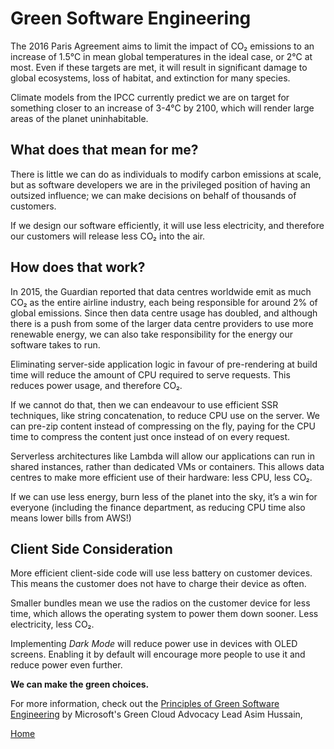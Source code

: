 # Green Software Engineering

The 2016 Paris Agreement aims to limit the impact of CO₂ emissions to an
increase of 1.5°C in mean global temperatures in the ideal case, or 2°C at most.
Even if these targets are met, it will result in significant damage to global
ecosystems, loss of habitat, and extinction for many species.

Climate models from the IPCC currently predict we are on target for something
closer to an increase of 3-4°C by 2100, which will render large areas of the
planet uninhabitable.

## What does that mean for me?

There is little we can do as individuals to modify carbon emissions at scale,
but as software developers we are in the privileged position of having an
outsized influence; we can make decisions on behalf of thousands of customers.

If we design our software efficiently, it will use less electricity, and
therefore our customers will release less CO₂ into the air.

## How does that work?

In 2015, the Guardian reported that data centres worldwide emit as much CO₂ as
the entire airline industry, each being responsible for around 2% of global
emissions. Since then data centre usage has doubled, and although there is a
push from some of the larger data centre providers to use more renewable energy,
we can also take responsibility for the energy our software takes to run.

Eliminating server-side application logic in favour of pre-rendering at build
time will reduce the amount of CPU required to serve requests. This reduces
power usage, and therefore CO₂.

If we cannot do that, then we can endeavour to use efficient SSR techniques,
like string concatenation, to reduce CPU use on the server. We can pre-zip
content instead of compressing on the fly, paying for the CPU time to compress
the content just once instead of on every request.

Serverless architectures like Lambda will allow our applications can run in
shared instances, rather than dedicated VMs or containers. This allows data
centres to make more efficient use of their hardware: less CPU, less CO₂.

If we can use less energy, burn less of the planet into the sky, it’s a win for
everyone (including the finance department, as reducing CPU time also means
lower bills from AWS!)

## Client Side Consideration

More efficient client-side code will use less battery on customer devices. This
means the customer does not have to charge their device as often.

Smaller bundles mean we use the radios on the customer device for less time,
which allows the operating system to power them down sooner. Less electricity,
less CO₂.

Implementing _Dark Mode_ will reduce power use in devices with OLED screens.
Enabling it by default will encourage more people to use it and reduce power
even further.

**We can make the green choices.**

For more information, check out the
[Principles of Green Software Engineering](https://principles.green) by
Microsoft's Green Cloud Advocacy Lead Asim Hussain,

[Home](../README.md)
